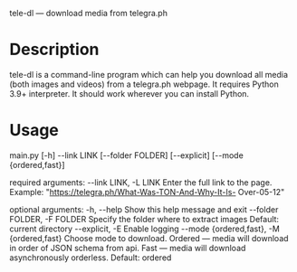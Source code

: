 tele-dl — download media from telegra.ph

# Description
tele-dl is a command-line program which can help you download all media (both images and videos) from a telegra.ph webpage. It requires Python 3.9+ interpreter. It should work wherever you can install Python. 

# Usage
main.py [-h] --link LINK [--folder FOLDER] [--explicit]
               [--mode {ordered,fast}]

required arguments:
  --link LINK, -L LINK  Enter the full link to the page. Example:
                        "https://telegra.ph/What-Was-TON-And-Why-It-Is-
                        Over-05-12"

optional arguments:
  -h, --help            Show this help message and exit
  --folder FOLDER, -F FOLDER
                        Specify the folder where to extract images
                        Default: current directory
  --explicit, -E        Enable logging
  --mode {ordered,fast}, -M {ordered,fast}
                        Choose mode to download.
                        Ordered — media will download in order of JSON schema from api.
                        Fast — media will download asynchronously orderless.
                        Default: ordered
